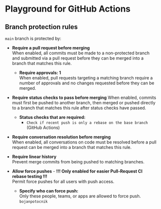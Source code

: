 # Playground for GitHub Actions

## Branch protection rules

`main` branch is protected by:
- **Require a pull request before merging**  
  When enabled, all commits must be made to a non-protected branch and submitted via a pull request before they can be 
  merged into a branch that matches this rule.

  - **Require approvals: 1**  
    When enabled, pull requests targeting a matching branch require a number of approvals and no changes requested 
    before they can be merged.


- **Require status checks to pass before merging**
  When enabled, commits must first be pushed to another branch, then merged or pushed directly to a branch that matches this rule after status checks have passed.

  - **Status checks that are required:**  
    - `Check if recent push is only a rebase on the base branch` (GitHub Actions)


- **Require conversation resolution before merging**  
  When enabled, all conversations on code must be resolved before a pull request can be merged into a branch that matches this rule.


- **Require linear history**  
  Prevent merge commits from being pushed to matching branches.


- **Allow force pushes** - **!!! Only enabled for easier Pull-Request CI rebase testing !!!**  
  Permit force pushes for all users with push access.  

  - **Specify who can force push:**  
    Only these people, teams, or apps are allowed to force push.  
    `bojanpotocnik`   
